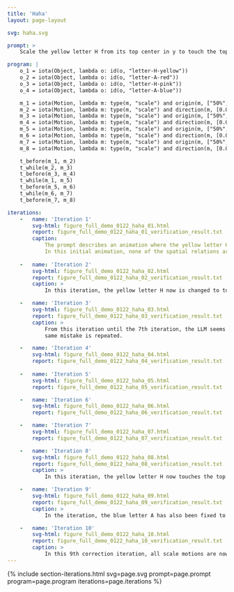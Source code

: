```yaml
---
title: 'Haha'
layout: page-layout

svg: haha.svg

prompt: >
    Scale the yellow letter H from its top center in y to touch the top side of the red letter A. Then scale yellow H back down to 1. As the H scales down, scale the red letter A up in y from its bottom center to touch the bottom side of the yellow letter H. Then scale the red A back down to 1. As the yellow letter H scales up, resize the pink letter H up in y from its bottom center to touch the bottom side of the blue letter A. Then scale the pink H back down to 1. As the pink H scales down, resize the blue letter A up in y from its top center to touch the top side of the pink letter H. Then scale the blue A back down to 1.

program: |
    o_1 = iota(Object, lambda o: id(o, "letter-H-yellow"))
    o_2 = iota(Object, lambda o: id(o, "letter-A-red"))
    o_3 = iota(Object, lambda o: id(o, "letter-H-pink"))
    o_4 = iota(Object, lambda o: id(o, "letter-A-blue"))

    m_1 = iota(Motion, lambda m: type(m, "scale") and origin(m, ["50%", "0%"]) and post(m, s_top_border(o_1, o_2)) and agent(m, o_1))
    m_2 = iota(Motion, lambda m: type(m, "scale") and direction(m, [0.0, -1.0]) and magnitude(m, [1.0, 1.0]) and agent(m, o_1))
    m_3 = iota(Motion, lambda m: type(m, "scale") and origin(m, ["50%", "100%"]) and post(m, s_bottom_border(o_2, o_1)) and agent(m, o_2))
    m_4 = iota(Motion, lambda m: type(m, "scale") and direction(m, [0.0, -1.0]) and magnitude(m, [1.0, 1.0]) and agent(m, o_2))
    m_5 = iota(Motion, lambda m: type(m, "scale") and origin(m, ["50%", "100%"]) and post(m, s_bottom_border(o_3, o_4)) and agent(m, o_3))
    m_6 = iota(Motion, lambda m: type(m, "scale") and direction(m, [0.0, -1.0]) and magnitude(m, [1.0, 1.0]) and agent(m, o_3))
    m_7 = iota(Motion, lambda m: type(m, "scale") and origin(m, ["50%", "0%"]) and post(m, s_top_border(o_4, o_3)) and agent(m, o_4))
    m_8 = iota(Motion, lambda m: type(m, "scale") and direction(m, [0.0, -1.0]) and magnitude(m, [1.0, 1.0]) and agent(m, o_4))

    t_before(m_1, m_2)
    t_while(m_2, m_3)
    t_before(m_3, m_4)
    t_while(m_1, m_5)
    t_before(m_5, m_6)
    t_while(m_6, m_7)
    t_before(m_7, m_8)

iterations:
    -   name: 'Iteration 1'
        svg-html: figure_full_demo_0122_haha_01.html
        report: figure_full_demo_0122_haha_01_verification_result.txt
        caption:
            The prompt describes an animation where the yellow letter H and the red letter A are always touching when scaling up and down, and the same for the pink letter H and the blue letter A (see the last iteration for the correct result).
            In this initial animation, none of the spatial relations are satisfied, and the letters are not touching as they scale up and down.
    
    -   name: 'Iteration 2'
        svg-html: figure_full_demo_0122_haha_02.html
        report: figure_full_demo_0122_haha_02_verification_result.txt
        caption: >
            In this iteration, the yellow letter H now is changed to touch the bottom side of the red letter A, but the prompt specifies that the yellow H should touch the top side of the red A. Similar issue goes for the blue letter A.

    -   name: 'Iteration 3'
        svg-html: figure_full_demo_0122_haha_03.html
        report: figure_full_demo_0122_haha_03_verification_result.txt
        caption: >
            From this iteration until the 7th iteration, the LLM seems to be stuck in a loop where the
            same mistake is repeated.

    -   name: 'Iteration 4'
        svg-html: figure_full_demo_0122_haha_04.html
        report: figure_full_demo_0122_haha_04_verification_result.txt
        
    -   name: 'Iteration 5'
        svg-html: figure_full_demo_0122_haha_05.html
        report: figure_full_demo_0122_haha_05_verification_result.txt

    -   name: 'Iteration 6'
        svg-html: figure_full_demo_0122_haha_06.html
        report: figure_full_demo_0122_haha_06_verification_result.txt

    -   name: 'Iteration 7'
        svg-html: figure_full_demo_0122_haha_07.html
        report: figure_full_demo_0122_haha_07_verification_result.txt

    -   name: 'Iteration 8'
        svg-html: figure_full_demo_0122_haha_08.html
        report: figure_full_demo_0122_haha_08_verification_result.txt
        caption: >
            In this iteration, the yellow letter H now touches the top side of the red letter A, but the other motions are still incorrect.

    -   name: 'Iteration 9'
        svg-html: figure_full_demo_0122_haha_09.html
        report: figure_full_demo_0122_haha_09_verification_result.txt
        caption: >
            In the iteration, the blue letter A has also been fixed to touch the top side of the pink letter H. However, the other motions are still incorrect. The LLM seems to struggle with scaling the bottom letters correctly.

    -   name: 'Iteration 10'
        svg-html: figure_full_demo_0122_haha_10.html
        report: figure_full_demo_0122_haha_10_verification_result.txt
        caption: >
            In this 9th correction iteration, all scale motions are now correct, and the letters are touching as they scale up and down. The animation now fully matches the prompt.
---
```



{% include section-iterations.html svg=page.svg prompt=page.prompt program=page.program iterations=page.iterations %}
